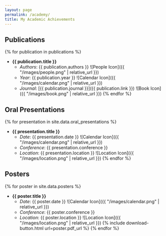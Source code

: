 ```yaml
---
layout: page
permalink: /academy/
title: My Academic Achievements
---
```


## Publications

{% for publication in publications %}
- **{{ publication.title }}**
  - *Authors*: {{ publication.authors }} ![People Icon]({{ "/images/people.png" | relative_url }})
  - *Year*: {{ publication.year }} ![Calendar Icon]({{ "/images/calendar.png" | relative_url }})
  - *Journal*: [{{ publication.journal }}]({{ publication.link }}) ![Book Icon]({{ "/images/book.png" | relative_url }})
{% endfor %}

## Oral Presentations

{% for presentation in site.data.oral_presentations %}
- **{{ presentation.title }}**
  - *Date*: {{ presentation.date }} ![Calendar Icon]({{ "/images/calendar.png" | relative_url }})
  - *Conference*: {{ presentation.conference }}
  - *Location*: {{ presentation.location }} ![Location Icon]({{ "/images/location.png" | relative_url }})
{% endfor %}

## Posters

{% for poster in site.data.posters %}
- **{{ poster.title }}**
  - *Date*: {{ poster.date }} ![Calendar Icon]({{ "/images/calendar.png" | relative_url }})
  - *Conference*: {{ poster.conference }}
  - *Location*: {{ poster.location }} ![Location Icon]({{ "/images/location.png" | relative_url }})
  {% include download-button.html url=poster.pdf_url %}
{% endfor %}
